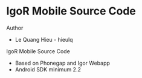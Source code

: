 IgoR Mobile Source Code
==============

Author
* Le Quang Hieu - hieulq

IgoR Mobile Source Code

* Based on Phonegap and Igor Webapp
* Android SDK minimum 2.2
 

